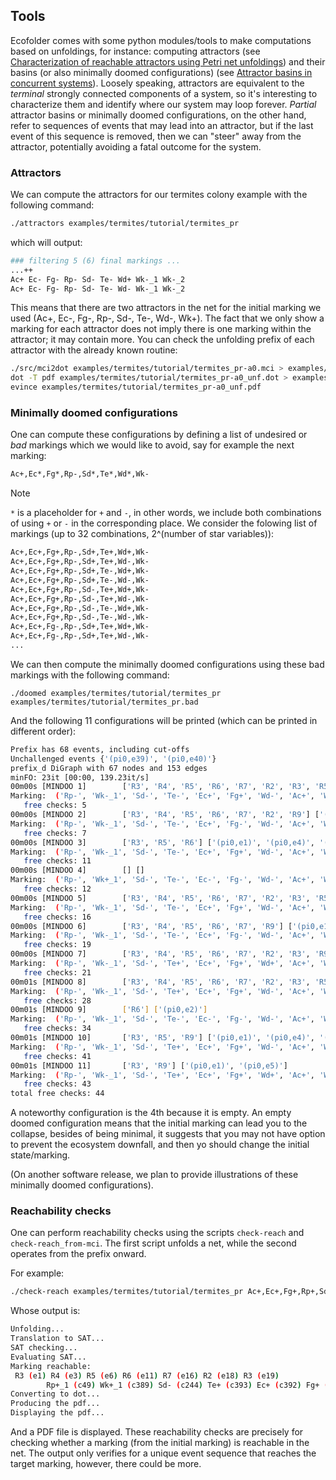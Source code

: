 ## Tools

Ecofolder comes with some python modules/tools to make computations based on unfoldings, for instance: computing attractors (see [Characterization of reachable attractors using Petri net unfoldings](https://hal.science/hal-01060450/file/unfolding_for_attractors.pdf)) and their basins (or also minimally doomed configurations) (see [Attractor basins in concurrent systems](https://arxiv.org/pdf/2409.01079)). Loosely speaking, attractors are equivalent to the _terminal_ strongly connected components of a system, so it's interesting to characterize them and identify where our system may loop forever. _Partial_ attractor basins or minimally doomed configurations, on the other hand, refer to sequences of events that may lead into an attractor, but if the last event of this sequence is removed, then we can "steer" away from the attractor, potentially avoiding a fatal outcome for the system.

### Attractors

We can compute the attractors for our termites colony example with the following command:

```bash
./attractors examples/termites/tutorial/termites_pr
```

which will output:

```bash
### filtering 5 (6) final markings ...
...++
Ac+ Ec- Fg- Rp- Sd- Te- Wd+ Wk-_1 Wk-_2
Ac+ Ec- Fg- Rp- Sd- Te- Wd- Wk-_1 Wk-_2
```

This means that there are two attractors in the net for the initial marking we used (Ac+, Ec-, Fg-, Rp-, Sd-, Te-, Wd-, Wk+). The fact that we only show a marking for each attractor does not imply there is one marking within the attractor; it may contain more. You can check the unfolding prefix of each attractor with the already known routine:

```bash
./src/mci2dot examples/termites/tutorial/termites_pr-a0.mci > examples/termites/tutorial/termites_pr-a0_unf.dot
dot -T pdf examples/termites/tutorial/termites_pr-a0_unf.dot > examples/termites/tutorial/termites_pr-a0_unf.pdf
evince examples/termites/tutorial/termites_pr-a0_unf.pdf
```

### Minimally doomed configurations

One can compute these configurations by defining a list of undesired or _bad_ markings which we would like to avoid, say for example the next marking:

```bash
Ac+,Ec*,Fg*,Rp-,Sd*,Te*,Wd*,Wk-
```
> [!NOTE]
> `*` is a placeholder for `+` and `-`, in other words, we include both combinations of using `+` or `-` in the corresponding place. We consider the folowing list of markings (up to 32 combinations, 2^(number of star variables)):
>
> ```bash
> Ac+,Ec+,Fg+,Rp-,Sd+,Te+,Wd+,Wk-
> Ac+,Ec+,Fg+,Rp-,Sd+,Te+,Wd-,Wk-
> Ac+,Ec+,Fg+,Rp-,Sd+,Te-,Wd+,Wk-
> Ac+,Ec+,Fg+,Rp-,Sd+,Te-,Wd-,Wk-
> Ac+,Ec+,Fg+,Rp-,Sd-,Te+,Wd+,Wk-
> Ac+,Ec+,Fg+,Rp-,Sd-,Te+,Wd-,Wk-
> Ac+,Ec+,Fg+,Rp-,Sd-,Te-,Wd+,Wk-
> Ac+,Ec+,Fg+,Rp-,Sd-,Te-,Wd-,Wk-
> Ac+,Ec+,Fg-,Rp-,Sd+,Te+,Wd+,Wk-
> Ac+,Ec+,Fg-,Rp-,Sd+,Te+,Wd-,Wk-
> ...
> ```

We can then compute the minimally doomed configurations using these bad markings with the following command:

`./doomed examples/termites/tutorial/termites_pr examples/termites/tutorial/termites_pr.bad`

And the following 11 configurations will be printed (which can be printed in different order):

```bash
Prefix has 68 events, including cut-offs
Unchallenged events {'(pi0,e39)', '(pi0,e40)'}
prefix_d DiGraph with 67 nodes and 153 edges
minFO: 23it [00:00, 139.23it/s]
00m00s [MINDOO 1]        ['R3', 'R4', 'R5', 'R6', 'R7', 'R2', 'R3', 'R5', 'R6', 'R2', 'R9'] ['(pi0,e1)', '(pi0,e3)', '(pi0,e6)', '(pi0,e11)', '(pi0,e16)', '(pi0,e18)', '(pi0,e19)', '(pi0,e20)', '(pi0,e21)', '(pi0,e22)', '(pi0,e23)']
Marking:  ('Rp-', 'Wk-_1', 'Sd-', 'Te-', 'Ec+', 'Fg+', 'Wd-', 'Ac+', 'Wk-_2')
   free checks: 5
00m00s [MINDOO 2]        ['R3', 'R4', 'R5', 'R6', 'R7', 'R2', 'R9'] ['(pi0,e1)', '(pi0,e3)', '(pi0,e6)', '(pi0,e11)', '(pi0,e16)', '(pi0,e18)', '(pi0,e36)']
Marking:  ('Rp-', 'Wk-_1', 'Sd-', 'Te-', 'Ec+', 'Fg-', 'Wd-', 'Ac+', 'Wk-_2')
   free checks: 7
00m00s [MINDOO 3]        ['R3', 'R5', 'R6'] ['(pi0,e1)', '(pi0,e4)', '(pi0,e7)']
Marking:  ('Rp-', 'Wk-_1', 'Sd-', 'Te-', 'Ec+', 'Fg+', 'Wd-', 'Ac+', 'Wk-_2')
   free checks: 11
00m00s [MINDOO 4]        [] []
Marking:  ('Rp-', 'Wk+_1', 'Sd-', 'Te-', 'Ec-', 'Fg-', 'Wd-', 'Ac+', 'Wk+_2', 'Wk+_3')
   free checks: 12
00m00s [MINDOO 5]        ['R3', 'R4', 'R5', 'R6', 'R7', 'R2', 'R3', 'R5', 'R6', 'R9'] ['(pi0,e1)', '(pi0,e3)', '(pi0,e6)', '(pi0,e11)', '(pi0,e16)', '(pi0,e18)', '(pi0,e19)', '(pi0,e20)', '(pi0,e21)', '(pi0,e27)']
Marking:  ('Rp-', 'Wk-_1', 'Sd-', 'Te-', 'Ec+', 'Fg+', 'Wd-', 'Ac+', 'Wk-_2')
   free checks: 16
00m00s [MINDOO 6]        ['R3', 'R4', 'R5', 'R6', 'R7', 'R9'] ['(pi0,e1)', '(pi0,e3)', '(pi0,e6)', '(pi0,e11)', '(pi0,e16)', '(pi0,e43)']
Marking:  ('Rp-', 'Wk-_1', 'Sd-', 'Te-', 'Ec+', 'Fg-', 'Wd-', 'Ac+', 'Wk-_2')
   free checks: 19
00m00s [MINDOO 7]        ['R3', 'R4', 'R5', 'R6', 'R7', 'R2', 'R3', 'R9'] ['(pi0,e1)', '(pi0,e3)', '(pi0,e6)', '(pi0,e11)', '(pi0,e16)', '(pi0,e18)', '(pi0,e19)', '(pi0,e32)']
Marking:  ('Rp-', 'Wk-_1', 'Sd-', 'Te+', 'Ec+', 'Fg+', 'Wd+', 'Ac+', 'Wk-_2')
   free checks: 21
00m01s [MINDOO 8]        ['R3', 'R4', 'R5', 'R6', 'R7', 'R2', 'R3', 'R5', 'R9'] ['(pi0,e1)', '(pi0,e3)', '(pi0,e6)', '(pi0,e11)', '(pi0,e16)', '(pi0,e18)', '(pi0,e19)', '(pi0,e20)', '(pi0,e29)']
Marking:  ('Rp-', 'Wk-_1', 'Sd-', 'Te+', 'Ec+', 'Fg+', 'Wd-', 'Ac+', 'Wk-_2')
   free checks: 28
00m01s [MINDOO 9]        ['R6'] ['(pi0,e2)']
Marking:  ('Rp-', 'Wk-_1', 'Sd-', 'Te-', 'Ec-', 'Fg-', 'Wd-', 'Ac+', 'Wk-_2')
   free checks: 34
00m01s [MINDOO 10]       ['R3', 'R5', 'R9'] ['(pi0,e1)', '(pi0,e4)', '(pi0,e8)']
Marking:  ('Rp-', 'Wk-_1', 'Sd-', 'Te+', 'Ec+', 'Fg+', 'Wd-', 'Ac+', 'Wk-_2')
   free checks: 41
00m01s [MINDOO 11]       ['R3', 'R9'] ['(pi0,e1)', '(pi0,e5)']
Marking:  ('Rp-', 'Wk-_1', 'Sd-', 'Te+', 'Ec+', 'Fg+', 'Wd+', 'Ac+', 'Wk-_2')
   free checks: 43
total free checks: 44
```

A noteworthy configuration is the 4th because it is empty. An empty doomed configuration means that the initial marking can lead you to the collapse, besides of being minimal, it suggests that you may not have option to prevent the ecosystem downfall, and then yo should change the initial state/marking.

(On another software release, we plan to provide illustrations of these minimally doomed configurations).

### Reachability checks

One can perform reachability checks using the scripts `check-reach` and `check-reach_from-mci`. The first script unfolds a net, while the second operates from the prefix onward.

For example:

```bash
./check-reach examples/termites/tutorial/termites_pr Ac+,Ec+,Fg+,Rp+,Sd-,Te+,Wd+,Wk+_1,Wk+_2,Wk+_3
```

Whose output is:

```bash
Unfolding...
Translation to SAT...
SAT checking...
Evaluating SAT...
Marking reachable:
 R3 (e1) R4 (e3) R5 (e6) R6 (e11) R7 (e16) R2 (e18) R3 (e19)
        Rp+_1 (c49) Wk+_1 (c389) Sd- (c244) Te+ (c393) Ec+ (c392) Fg+ (c390) Wd+ (c391) Ac+ (c12) Rp+_2 (c332) Wk+_2 (c336) Wk+_3 (c335) 
Converting to dot...
Producing the pdf...
Displaying the pdf...
```

And a PDF file is displayed. These reachability checks are precisely for checking whether a marking (from the initial marking) is reachable in the net. The output only verifies for a unique event sequence that reaches the target marking, however, there could be more.


